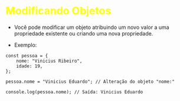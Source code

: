 # <span style="color:yellow">Modificando Objetos</span>

* Você pode modificar um objeto atribuindo um novo valor a uma propriedade existente ou criando uma nova propriedade. 

* Exemplo:

```
const pessoa = {
    nome: "Vinicius Ribeiro",
    idade: 19,
};

pessoa.nome = "Vinicius Eduardo"; // Alteração do objeto "nome:"

console.log(pessoa.nome); // Saída: Vinicius Eduardo
```